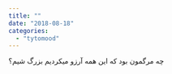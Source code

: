 ```yaml
---
title: ""
date: "2018-08-18"
categories: 
  - "tytomood"
---
```


چه مرگمون بود که این همه آرزو میکردیم بزرگ شیم؟
